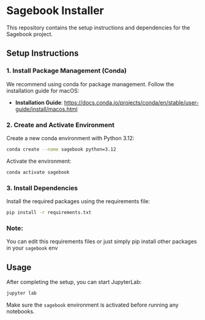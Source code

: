 # Sagebook Installer

This repository contains the setup instructions and dependencies for the Sagebook project.

## Setup Instructions

### 1. Install Package Management (Conda)

We recommend using conda for package management. Follow the installation guide for macOS:

- **Installation Guide**: https://docs.conda.io/projects/conda/en/stable/user-guide/install/macos.html

### 2. Create and Activate Environment

Create a new conda environment with Python 3.12:

```bash
conda create --name sagebook python=3.12
```

Activate the environment:

```bash
conda activate sagebook
```

### 3. Install Dependencies

Install the required packages using the requirements file:

```bash
pip install -r requirements.txt
```

### Note:
You can edit this requirements files or just simply pip install other packages in your `sagebook` env

## Usage

After completing the setup, you can start JupyterLab:

```bash
jupyter lab
```

Make sure the `sagebook` environment is activated before running any notebooks. 